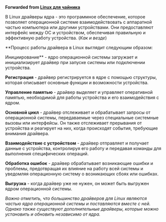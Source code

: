 **Forwarded from [Linux для чайника](https://t.me/os_linux_ru/976)**

В Linux драйверы ядра - это программное обеспечение, которое позволяет операционной системе взаимодействовать с аппаратной частью компьютера или другими устройствами. Они предоставляют интерфейс между ОС и устройством, обеспечивая правильную и эффективную работу устройства. (*Как и везде*)

**Процесс работы драйвера в Linux выглядит следующим образом:

Инициирование** - ядро операционной системы загружает и инициализирует драйвер при запуске системы или подключении устройства.

**Регистрация** - драйвер регистрируется в ядре с помощью структуры, которая описывает основные функции и возможности устройства.

**Управление памятью** - драйвер выделяет и управляет оперативной памятью, необходимой для работы устройства и его взаимодействия с ядром.

**Основной цикл** - драйвер отслеживает и обрабатывает запросы от операционной системы, передаваемые через специальные системные вызовы или интерфейсы. Он также отслеживает прерывания от устройства и реагирует на них, когда происходят события, требующие внимания драйвера.

**Взаимодействие с устройством** - драйвер отправляет и получает данные с устройства, контролируя его работу и передавая команды для выполнения специфических операций.

**Обработка ошибок** - драйвер обрабатывает возникающие ошибки и проблемы, предотвращая их влияние на работу всей системы и уведомляя операционную систему о возникающих сбоях или ошибках.

**Выгрузка** - когда драйвер уже не нужен, он может быть выгружен ядром операционной системы.

*Важно отметить, что большинство драйверов для Linux являются частью ядра операционной системы и поставляются вместе с ней. Однако также существуют дополнительные драйверы, которые можно установить и обновить независимо от ядра.*